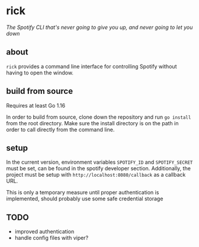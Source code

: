# rick

*The Spotify CLI that's never going to give you up, and never going to let you down*

## about
`rick` provides a command line interface for controlling Spotify without having to open the window.

## build from source
Requires at least Go 1.16

In order to build from source, clone down the repository and run `go install` from the root directory.
Make sure the install directory is on the path in order to call directly from the command line.


## setup
In the current version, environment variables `SPOTIFY_ID` and `SPOTIFY_SECRET` must be set, can be found in the spotify developer section.
Additionally, the project must be setup with `http://localhost:8080/callback` as a callback URL.

This is only a temporary measure until proper authentication is implemented, should probably use some safe credential storage 

## TODO
* improved authentication
* handle config files with viper?

